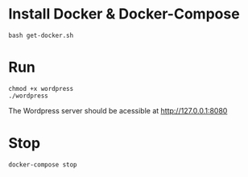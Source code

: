 # Install Docker & Docker-Compose

```
bash get-docker.sh
```

# Run

```
chmod +x wordpress
./wordpress
```

The Wordpress server should be acessible at http://127.0.0.1:8080

# Stop

```
docker-compose stop
```